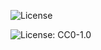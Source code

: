 ![License](https://img.shields.io/badge/License-EPL%201.0-red.svg)

![License: CC0-1.0](https://img.shields.io/badge/License-CC0%201.0-lightgrey.svg)